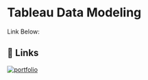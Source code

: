 
# Tableau Data Modeling

Link Below:


## 🔗 Links
[![portfolio](https://financeandbusiness.ucdavis.edu/sites/g/files/dgvnsk4871/files/styles/sf_landscape_16x9/public/images/article/tableau_logo.png?h=c673cd1c&itok=aomysVvE)](https://public.tableau.com/app/profile/ricky.setiawan6657/viz/DataModeling_KalbeNutritionals_Ricky/Dashboard1)

